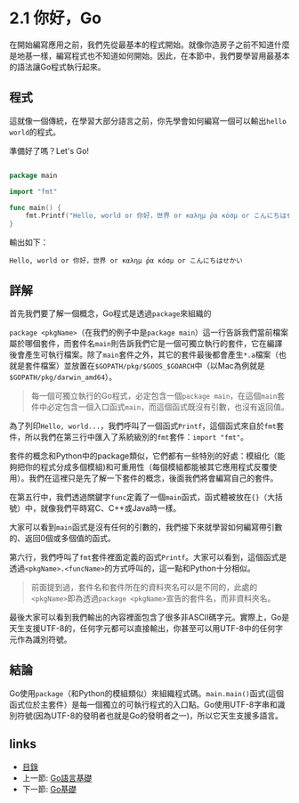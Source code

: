 # 2.1 你好，Go

在開始編寫應用之前，我們先從最基本的程式開始。就像你造房子之前不知道什麼是地基一樣，編寫程式也不知道如何開始。因此，在本節中，我們要學習用最基本的語法讓Go程式執行起來。

## 程式

這就像一個傳統，在學習大部分語言之前，你先學會如何編寫一個可以輸出`hello world`的程式。

準備好了嗎？Let's Go!
```Go

package main

import "fmt"

func main() {
	fmt.Printf("Hello, world or 你好，世界 or καλημ ́ρα κóσμ or こんにちはせかい\n")
}
```
輸出如下：

	Hello, world or 你好，世界 or καλημ ́ρα κóσμ or こんにちはせかい

## 詳解
首先我們要了解一個概念，Go程式是透過`package`來組織的

`package <pkgName>`（在我們的例子中是`package main`）這一行告訴我們當前檔案屬於哪個套件，而套件名`main`則告訴我們它是一個可獨立執行的套件，它在編譯後會產生可執行檔案。除了`main`套件之外，其它的套件最後都會產生`*.a`檔案（也就是套件檔案）並放置在`$GOPATH/pkg/$GOOS_$GOARCH`中（以Mac為例就是`$GOPATH/pkg/darwin_amd64`）。

>每一個可獨立執行的Go程式，必定包含一個`package main`，在這個`main`套件中必定包含一個入口函式`main`，而這個函式既沒有引數，也沒有返回值。

為了列印`Hello, world...`，我們呼叫了一個函式`Printf`，這個函式來自於`fmt`套件，所以我們在第三行中匯入了系統級別的`fmt`套件：`import "fmt"`。

套件的概念和Python中的package類似，它們都有一些特別的好處：模組化（能夠把你的程式分成多個模組)和可重用性（每個模組都能被其它應用程式反覆使用）。我們在這裡只是先了解一下套件的概念，後面我們將會編寫自己的套件。

在第五行中，我們透過關鍵字`func`定義了一個`main`函式，函式體被放在`{}`（大括號）中，就像我們平時寫C、C++或Java時一樣。

大家可以看到`main`函式是沒有任何的引數的，我們接下來就學習如何編寫帶引數的、返回0個或多個值的函式。

第六行，我們呼叫了`fmt`套件裡面定義的函式`Printf`。大家可以看到，這個函式是透過`<pkgName>.<funcName>`的方式呼叫的，這一點和Python十分相似。

>前面提到過，套件名和套件所在的資料夾名可以是不同的，此處的`<pkgName>`即為透過`package <pkgName>`宣告的套件名，而非資料夾名。

最後大家可以看到我們輸出的內容裡面包含了很多非ASCII碼字元。實際上，Go是天生支援UTF-8的，任何字元都可以直接輸出，你甚至可以用UTF-8中的任何字元作為識別符號。


## 結論

Go使用`package`（和Python的模組類似）來組織程式碼。`main.main()`函式(這個函式位於主套件）是每一個獨立的可執行程式的入口點。Go使用UTF-8字串和識別符號(因為UTF-8的發明者也就是Go的發明者之一)，所以它天生支援多語言。

## links
   * [目錄](<preface.md>)
   * 上一節: [Go語言基礎](<02.0.md>)
   * 下一節: [Go基礎](<02.2.md>)
